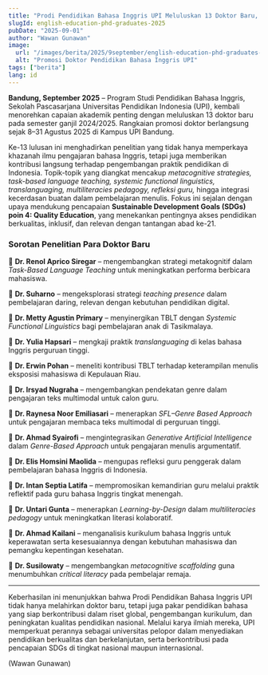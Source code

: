 ```yaml
---
title: "Prodi Pendidikan Bahasa Inggris UPI Meluluskan 13 Doktor Baru, Perkuat Komitmen pada Pendidikan Berkualitas"
slugId: english-education-phd-graduates-2025
pubDate: "2025-09-01"
author: "Wawan Gunawan"
image:
  url: "/images/berita/2025/9september/english-education-phd-graduates-2025.webp"
  alt: "Promosi Doktor Pendidikan Bahasa Inggris UPI"
tags: ["berita"]
lang: id
---
```


**Bandung, September 2025** – Program Studi Pendidikan Bahasa Inggris, Sekolah Pascasarjana Universitas Pendidikan Indonesia (UPI), kembali menorehkan capaian akademik penting dengan meluluskan 13 doktor baru pada semester ganjil 2024/2025. Rangkaian promosi doktor berlangsung sejak 8–31 Agustus 2025 di Kampus UPI Bandung.  

Ke-13 lulusan ini menghadirkan penelitian yang tidak hanya memperkaya khazanah ilmu pengajaran bahasa Inggris, tetapi juga memberikan kontribusi langsung terhadap pengembangan praktik pendidikan di Indonesia. Topik-topik yang diangkat mencakup *metacognitive strategies, task-based language teaching, systemic functional linguistics, translanguaging, multiliteracies pedagogy, refleksi guru,* hingga integrasi kecerdasan buatan dalam pembelajaran menulis. Fokus ini sejalan dengan upaya mendukung pencapaian **Sustainable Development Goals (SDGs) poin 4: Quality Education**, yang menekankan pentingnya akses pendidikan berkualitas, inklusif, dan relevan dengan tantangan abad ke-21.  

### Sorotan Penelitian Para Doktor Baru  

🔹 **Dr. Renol Aprico Siregar** – mengembangkan strategi metakognitif dalam *Task-Based Language Teaching* untuk meningkatkan performa berbicara mahasiswa.  

🔹 **Dr. Suharno** – mengeksplorasi strategi *teaching presence* dalam pembelajaran daring, relevan dengan kebutuhan pendidikan digital.  

🔹 **Dr. Metty Agustin Primary** – menyinergikan TBLT dengan *Systemic Functional Linguistics* bagi pembelajaran anak di Tasikmalaya.  

🔹 **Dr. Yulia Hapsari** – mengkaji praktik *translanguaging* di kelas bahasa Inggris perguruan tinggi.  

🔹 **Dr. Erwin Pohan** – meneliti kontribusi TBLT terhadap keterampilan menulis eksposisi mahasiswa di Kepulauan Riau.  

🔹 **Dr. Irsyad Nugraha** – mengembangkan pendekatan genre dalam pengajaran teks multimodal untuk calon guru.  

🔹 **Dr. Raynesa Noor Emiliasari** – menerapkan *SFL–Genre Based Approach* untuk pengajaran membaca teks multimodal di perguruan tinggi.  

🔹 **Dr. Ahmad Syairofi** – mengintegrasikan *Generative Artificial Intelligence* dalam *Genre-Based Approach* untuk pengajaran menulis argumentatif.  

🔹 **Dr. Elis Homsini Maolida** – mengupas refleksi guru penggerak dalam pembelajaran bahasa Inggris di Indonesia.  

🔹 **Dr. Intan Septia Latifa** – mempromosikan kemandirian guru melalui praktik reflektif pada guru bahasa Inggris tingkat menengah.  

🔹 **Dr. Untari Gunta** – menerapkan *Learning-by-Design* dalam *multiliteracies pedagogy* untuk meningkatkan literasi kolaboratif.  

🔹 **Dr. Ahmad Kailani** – menganalisis kurikulum bahasa Inggris untuk keperawatan serta kesesuaiannya dengan kebutuhan mahasiswa dan pemangku kepentingan kesehatan.  

🔹 **Dr. Susilowaty** – mengembangkan *metacognitive scaffolding* guna menumbuhkan *critical literacy* pada pembelajar remaja.  

---

Keberhasilan ini menunjukkan bahwa Prodi Pendidikan Bahasa Inggris UPI tidak hanya melahirkan doktor baru, tetapi juga pakar pendidikan bahasa yang siap berkontribusi dalam riset global, pengembangan kurikulum, dan peningkatan kualitas pendidikan nasional. Melalui karya ilmiah mereka, UPI memperkuat perannya sebagai universitas pelopor dalam menyediakan pendidikan berkualitas dan berkelanjutan, serta berkontribusi pada pencapaian SDGs di tingkat nasional maupun internasional.  

(Wawan Gunawan)  
